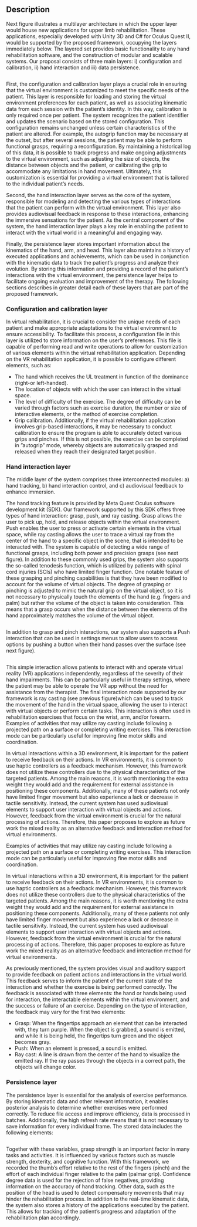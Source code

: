 

## Description
Next figure illustrates a multilayer architecture in which the upper layer would house new applications for upper limb rehabilitation. These applications, especially developed with Unity 3D and C# for Oculus Quest II, would be supported by the proposed framework, occupying the layers immediately below.
The layered set provides basic functionality to any hand rehabilitation software, and the construction of modular and scalable systems. Our proposal consists of three main layers: i) configuration and calibration, ii) hand interaction and iii) data persistence.

<img
  src="./Images/architecture.png"
  alt=""
  title=""
  style="display: inline-block; margin: 0 auto; max-width: 300px">
  
First, the configuration and calibration layer plays a crucial role in ensuring that the virtual environment is customized to meet the specific needs of the patient. This layer is responsible for loading and storing the virtual environment preferences for each patient, as well as associating kinematic data from each session with the patient’s identity. In this way, calibration is only required once per patient. The system recognizes the patient identifier and updates the scenario based on the stored configuration. This configuration remains unchanged unless certain characteristics of the patient are altered. For example, the autogrip function may be necessary at the outset, but after several sessions, the patient may be able to perform functional grasps, requiring a reconfiguration. By maintaining a historical log of this data, it is possible to track progress and make ongoing adjustments to the virtual environment, such as adjusting the size of objects, the distance between objects and the patient, or calibrating the grip to accommodate any limitations in hand movement. Ultimately, this customization is essential for providing a virtual environment that is tailored to the individual patient’s needs. 

Second, the hand interaction layer serves as the core of the system, responsible for modeling and detecting the various types of interactions that the patient can perform with the virtual environment. This layer also provides audiovisual feedback in response to these interactions, enhancing the immersive sensations for the patient. As the central component of the system, the hand interaction layer plays a key role in enabling the patient to interact with the virtual world in a meaningful and engaging way. 

Finally, the persistence layer stores important information about the kinematics of the hand, arm, and head. This layer also maintains a history of executed applications and achievements, which can be used in conjunction with the kinematic data to track the patient’s progress and analyze their evolution. By storing this information and providing a record of the patient’s interactions with the virtual environment, the persistence layer helps to facilitate ongoing evaluation and improvement of the therapy. The following sections describes in greater detail each of these layers that are part of the proposed framework. 

### Configuration and calibration layer

In virtual rehabilitation, it is crucial to consider the unique needs of each patient and make appropriate adaptations to the virtual environment to ensure accessibility. To facilitate this process, a configuration file in this layer is utilized to store information on the user’s preferences. This file is capable of performing read and write operations to allow for customization of various elements within the virtual rehabilitation application. Depending on the VR rehabilitation application, it is possible to configure different elements, such as:
- The hand which receives the UL treatment in function of the dominance (right-or left-handed).
- The location of objects with which the user can interact in the virtual space.
- The level of difficulty of the exercise. The degree of difficulty can be varied through factors such as exercise duration, the number or size of interactive elements, or the method of exercise completion.
- Grip calibration. Additionally, if the virtual rehabilitation application involves grip-based interactions, it may be necessary to conduct calibration to ensure the program is able to accurately detect various grips and pinches. If this is not possible, the exercise can be completed in ”autogrip” mode, whereby objects are automatically grasped and released when they reach their designated target position.

### Hand interaction layer
The middle layer of the system comprises three interconnected modules:
a) hand tracking, b) hand interaction control, and c) audiovisual feedback to enhance immersion.

The hand tracking feature is provided by Meta Quest Oculus software development kit (SDK). Our framework supported by this SDK offers three types of hand interaction: grasp, push, and ray casting. Grasp allows the user to pick up, hold, and release objects within the virtual environment. 
Push enables the user to press or activate certain elements in the virtual space, while ray casting allows the user to trace a virtual ray from the center of the hand to a specific object in the scene, that is intended to be interacted with. The system is capable of detecting a wide range of functional grasps, including both power and precision grasps (see next figure). In addition to these commonly used grips, the system also supports the so-called tenodesis function, which is utilized by patients with spinal cord injuries (SCIs) who have limited finger function. 
One notable feature of these grasping and pinching capabilities is that they have been modified to account for the volume of virtual objects. The degree of grasping or pinching is adjusted to mimic the natural grip on the virtual object, so it is not necessary to physically touch the elements of the hand (e.g. fingers and palm) but rather the volume of the object is taken into consideration. This means that a grasp occurs when the distance between the elements of the hand approximately matches the volume of the virtual object. 


<img
  src="./Images/grasps.png"
  alt=""
  title=""
  style="display: inline-block; margin: 0 auto; max-width: 300px">

In addition to grasp and pinch interactions, our system also supports a Push interaction that can be used in settings menus to allow users to access options by pushing a button when their hand passes over the surface (see next figure).

<img
  src="./Images/interaction.png"
  alt=""
  title=""
  style="display: inline-block; margin: 0 auto; max-width: 300px">

This simple interaction allows patients to interact with and operate virtual reality (VR) applications independently, regardless of the severity of their hand impairments. This can be particularly useful in therapy settings, where the patient may be able to operate the VR app without the need for assistance from the therapist. The final interaction mode supported by our framework is ray casting (see previous figure)which can be used to track the movement of the hand in the virtual space, allowing the user to interact with virtual objects or perform certain tasks. This interaction is often used in rehabilitation exercises that focus on the wrist, arm, and/or forearm. Examples of activities that may utilize ray casting include following a projected path on a surface or completing writing exercises. This interaction mode can be particularly useful for improving fine motor skills and coordination.

In virtual interactions within a 3D environment, it is important for the patient to receive feedback on their actions. In VR environments, it is common to use haptic controllers as a feedback mechanism. However, this framework does not utilize these controllers due to the physical characteristics of the targeted patients. Among the main reasons, it is worth mentioning the extra weight they would add and the requirement for external assistance in positioning these components. Additionally, many of these patients not only have limited finger movement but also experience a lack or decrease in tactile sensitivity. Instead, the current system has used audiovisual elements to support user interaction with virtual objects and actions. However, feedback from the virtual environment is crucial for the natural processing of actions. Therefore, this paper proposes to explore as future work the mixed reality as an alternative feedback and interaction method for virtual environments. 

Examples of activities that may utilize ray casting include following a projected path on a surface or completing writing exercises. This interaction mode can be particularly useful for improving fine motor skills and coordination. 

In virtual interactions within a 3D environment, it is important for the patient to receive feedback on their actions. In VR environments, it is common to use haptic controllers as a feedback mechanism. However, this framework does not utilize these controllers due to the physical characteristics of the targeted patients. Among the main reasons, it is worth mentioning the extra weight they would add and the requirement for external assistance in positioning these components. Additionally, many of these patients not only have limited finger movement but also experience a lack or decrease in tactile sensitivity. Instead, the current system has used audiovisual elements to support user interaction with virtual objects and actions. However, feedback from the virtual environment is crucial for the natural processing of actions. Therefore, this paper proposes to explore as future work the mixed reality as an alternative feedback and interaction method for virtual environments.

As previously mentioned, the system provides visual and auditory support to provide feedback on patient actions and interactions in the virtual world. This feedback serves to inform the patient of the current state of the interaction and whether the exercise is being performed correctly. The feedback is associated with three elements: the hand or hands being used for interaction, the interactable elements within the virtual environment, and the success or failure of an exercise. Depending on the type of interaction, the feedback may vary for the first two elements: 

- Grasp: When the fingertips approach an element that can be interacted with, they turn purple. When the object is grabbed, a sound is emitted, and while it is being held, the fingertips turn green and the object becomes gray.
- Push: When an element is pressed, a sound is emitted.
- Ray cast: A line is drawn from the center of the hand to visualize the emitted ray. If the ray passes through the objects in a correct path, the objects will change color.


### Persistence layer
The persistence layer is essential for the analysis of exercise performance. By storing kinematic data and other relevant information, it enables posterior analysis to determine whether exercises were performed correctly. To reduce file access and improve efficiency, data is processed in batches. Additionally, the high refresh rate means that it is not necessary to save information for every individual frame. The stored data includes the following elements:

<img
  src="./Images/persistence_table.png"
  alt=""
  title=""
  style="display: inline-block; margin: 0 auto; max-width: 300px">


Together with these variables, grasp strength is an important factor in many tasks and activities. It is influenced by various factors such as muscle strength, dexterity, and cognitive function. With this framework, we recorded the thumb’s effort relative to the rest of the fingers (pinch) and the effort of each individual finger relative to the palm (palmar grip). Confidence degree data is used for the rejection of false negatives, providing information on the accuracy of hand tracking. Other data, such as the position of the  head is used to detect compensatory movements that may hinder the rehabilitation process. In addition to the real-time kinematic data, the system also stores a history of the applications executed by the patient. This allows for tracking of the patient’s progress and adaptation of the rehabilitation plan accordingly.  
